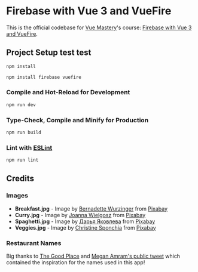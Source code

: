 # Firebase with Vue 3 and VueFire

This is the official codebase for [Vue Mastery](https://www.vuemastery.com)'s course: [Firebase with Vue 3 and VueFire](https://www.vuemastery.com/courses/firebase-with-vue3-and-vuefire).

## Project Setup test test

```sh
npm install

npm install firebase vuefire
```

### Compile and Hot-Reload for Development

```sh
npm run dev
```

### Type-Check, Compile and Minify for Production

```sh
npm run build
```

### Lint with [ESLint](https://eslint.org/)

```sh
npm run lint
```

## Credits

### Images

- **Breakfast.jpg** - Image by [Bernadette Wurzinger](https://pixabay.com/users/einladung_zum_essen-3625323/?utm_source=link-attribution&utm_medium=referral&utm_campaign=image&utm_content=1804457) from [Pixabay](https://pixabay.com//?utm_source=link-attribution&utm_medium=referral&utm_campaign=image&utm_content=1804457)
- **Curry.jpg** - Image by [Joanna Wielgosz](https://pixabay.com/users/joannawielgosz-168212/?utm_source=link-attribution&utm_medium=referral&utm_campaign=image&utm_content=7249247) from [Pixabay](https://pixabay.com//?utm_source=link-attribution&utm_medium=referral&utm_campaign=image&utm_content=7249247)
- **Spaghetti.jpg** - Image by [Дарья Яковлева](https://pixabay.com/users/daria-yakovleva-3938704/?utm_source=link-attribution&utm_medium=referral&utm_campaign=image&utm_content=1932466) from [Pixabay](https://pixabay.com//?utm_source=link-attribution&utm_medium=referral&utm_campaign=image&utm_content=1932466)
- **Veggies.jpg** - Image by [Christine Sponchia](https://pixabay.com/users/sponchia-443272/?utm_source=link-attribution&utm_medium=referral&utm_campaign=image&utm_content=2834549) from [Pixabay](https://pixabay.com//?utm_source=link-attribution&utm_medium=referral&utm_campaign=image&utm_content=2834549)

### Restaurant Names

Big thanks to [The Good Place](https://en.wikipedia.org/wiki/The_Good_Place) and [Megan Amram's public tweet](https://twitter.com/meganamram/status/913642289834090497?ref_src=twsrc%5Etfw%7Ctwcamp%5Etweetembed%7Ctwterm%5E913642289834090497%7Ctwgr%5E7cbc2f961655122a2f9944c83ff79b843d0aa9d6%7Ctwcon%5Es1_&ref_url=https%3A%2F%2Fscreencrush.com%2Fthe-good-place-food-pun-restaurants%2F) which contained the inspiration for the names used in this app!

